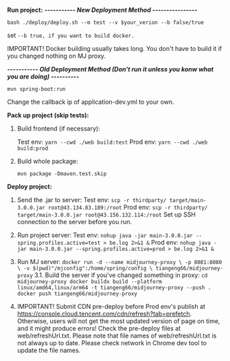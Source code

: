 **Run project:**
***----------- New Deployment Method ----------------***

`bash ./deploy/deploy.sh --m test --v $your_verion --b false/true`

set `--b true, if you want to build docker.`

IMPORTANT! Docker building usually takes long. You don't have to build it if you changed nothing on MJ proxy.

***----------- Old Deployment Method (Don't run it unless you konw what you are doing) ----------***

`mvn spring-boot:run`

Change the callback ip of application-dev.yml to your own.

**Pack up project (skip tests):**

1. Build frontend (if necessary):

   Test env: `yarn --cwd ./web build:test`
   Prod env: `yarn --cwd ./web build:prod`

2. Build whole package:

   `mvn package -Dmaven.test.skip`

**Deploy project:**

1. Send the .jar to server:
   Test env:
   `scp -r thirdparty/ target/main-3.0.0.jar root@43.134.83.189:/root`
   Prod env:
   `scp -r thirdparty/ target/main-3.0.0.jar root@43.156.132.114:/root`
   Set up SSH connection to the server before you run.

2. Run project server:
   Test env:
   `nohup java -jar main-3.0.0.jar --spring.profiles.active=test > be.log 2>&1 &`
   Prod env:
   `nohup java -jar main-3.0.0.jar --spring.profiles.active=prod > be.log 2>&1 &`
3. Run MJ server:
   `docker run -d --name midjourney-proxy \
   -p 8081:8080 \
   -v $(pwd)"/mjconfig":/home/spring/config \
   tiangeng66/midjourney-proxy`
   3.1. Build the server if you've changed something in proxy:
   `cd midjourney-proxy
   docker buildx build --platform linux/amd64,linux/arm64 -t tiangeng66/midjourney-proxy --push .
   docker push tiangeng66/midjourney-proxy`
4. IMPORTANT! Submit CDN pre-deploy before Prod env's
   publish at https://console.cloud.tencent.com/cdn/refresh?tab=prefetch.
   Otherwise, users will not get the most updated version of page on time, and it might produce errors!
   Check the pre-deploy files at web/refreshUrl.txt. Please note that file names of web/refreshUrl.txt is not always up
   to date. Please check network in Chrome dev tool to update the file names. 

